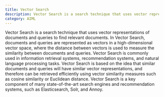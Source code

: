 ```yaml
---
title: Vector Search
description: Vector Search is a search technique that uses vector representations of documents and queries to find relevant documents.
category: AIML
---
```


Vector Search is a search technique that uses vector representations of documents and queries to find relevant documents. In Vector Search, documents and queries are represented as vectors in a high-dimensional vector space, where the distance between vectors is used to measure the similarity between documents and queries. Vector Search is commonly used in information retrieval systems, recommendation systems, and natural language processing tasks. Vector Search is based on the idea that similar documents and queries will have similar vector representations, and therefore can be retrieved efficiently using vector similarity measures such as cosine similarity or Euclidean distance. Vector Search is a key component of many state-of-the-art search engines and recommendation systems, such as Elasticsearch, Solr, and Annoy.
